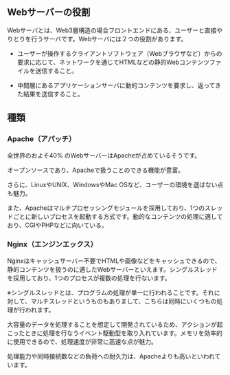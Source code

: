 ## Webサーバーの役割
Webサーバとは、Web3層構造の場合フロントエンドにある、ユーザーと直接やりとりを行うサーバです。Webサーバには２つの役割があります。

- ユーザーが操作するクライアントソフトウェア（Webブラウザなど）からの要求に応じて、ネットワークを通じてHTMLなどの静的Webコンテンツファイルを送信すること。

- 中間層にあるアプリケーションサーバに動的コンテンツを要求し、返ってきた結果を送信すること。

## 種類
### Apache（アパッチ）
全世界のおよそ40% のWebサーバーはApacheが占めているそうです。

オープンソースであり、Apacheで扱うことのできる機能が豊富。

さらに、LinuxやUNIX、WindowsやMac OSなど、ユーザーの環境を選ばない点も魅力。

また、Apacheはマルチプロセッシングモジュールを採用しており、1つのスレッドごとに新しいプロセスを起動する方式です。動的なコンテンツの処理に適しており、CGIやPHPなどに向いている。



### Nginx（エンジンエックス）
Nginxはキャッシュサーバー不要でHTMLや画像などをキャッシュできるので、静的コンテンツを扱うのに適したWebサーバーといえます。シングルスレッドを採用しており、1つのプロセスが複数の処理を行ないます。

※シングルスレッドとは、プログラムの処理が単一に行われることです。それに対して、マルチスレッドというものもありまして、こちらは同時にいくつもの処理が行われます。

大容量のデータを処理することを想定して開発されているため、アクションが起こったときに処理を行なうイベント駆動型を取り入れています。メモリを効率的に使用できるので、処理速度が非常に高速な点が魅力。

処理能力や同時接続数などの負荷への耐久力は、Apacheよりも高いといわれています。
